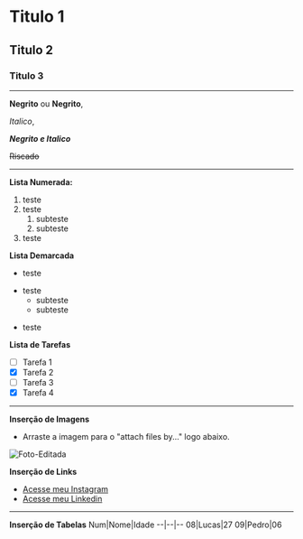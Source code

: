 # Titulo 1
## Titulo 2
### Titulo 3
***
**Negrito** ou __Negrito__,

*Italico*,

__*Negrito e Italico*__

~~Riscado~~
***
**Lista Numerada:**

1. teste
2. teste
   1. subteste
   2. subteste
3. teste

**Lista Demarcada**

* teste
- teste
   * subteste
   - subteste
* teste

**Lista de Tarefas**

- [ ] Tarefa 1
- [x] Tarefa 2
- [ ] Tarefa 3
- [x] Tarefa 4
***
**Inserção de Imagens**
* Arraste a imagem para o "attach files by..." logo abaixo.

![Foto-Editada](https://github.com/machadolucas0807/Aprendizado/assets/147386196/10954564-f5d3-48bb-a7b0-3d8f490e56be)

**Inserção de Links**
* [Acesse meu Instagram](https://www.instagram.com/machadolucas0807/)
* [Acesse meu Linkedin](https://www.linkedin.com/in/machadolucas0807/)
***
**Inserção de Tabelas**
Num|Nome|Idade
--|--|--
08|Lucas|27
09|Pedro|06
